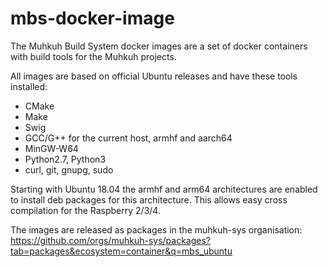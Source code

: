 # mbs-docker-image

The Muhkuh Build System docker images are a set of docker containers with build tools for the Muhkuh projects.


All images are based on official Ubuntu releases and have these tools installed:

* CMake
* Make
* Swig
* GCC/G++ for the current host, armhf and aarch64
* MinGW-W64
* Python2.7, Python3
* curl, git, gnupg, sudo

Starting with Ubuntu 18.04 the armhf and arm64 architectures are enabled to install deb packages for this architecture.
This allows easy cross compilation for the Raspberry 2/3/4.

The images are released as packages in the muhkuh-sys organisation: https://github.com/orgs/muhkuh-sys/packages?tab=packages&ecosystem=container&q=mbs_ubuntu

